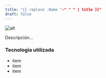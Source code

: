 ```yaml
---
title: "{{ replace .Name "-" " " | title }}"
draft: false
---
```


![alt]( //via.placeholder.com/640x150 )

Descripción...

### Tecnología utilizada

* item
* item
* item